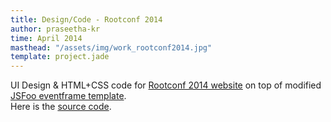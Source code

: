 ```yaml
---
title: Design/Code - Rootconf 2014
author: praseetha-kr
time: April 2014
masthead: "/assets/img/work_rootconf2014.jpg"
template: project.jade
---
```



<p>UI Design &amp; HTML+CSS code for <a href="https://rootconf.in/2014/">Rootconf 2014 website</a> on top of modified <a href="https://github.com/hasgeek/jsfoo/tree/2013-eventframe">JSFoo eventframe template</a>.<br>
Here is the <a href="https://github.com/hasgeek/rootconf/tree/2014-eventframe">source code</a>.</p>